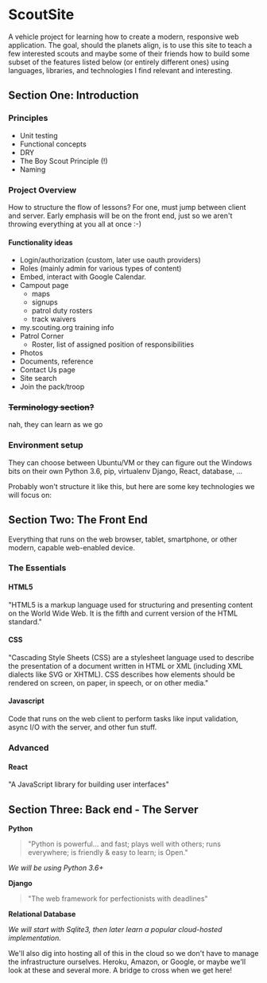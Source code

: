 # ScoutSite
A vehicle project for learning how to create a modern, responsive web application.  The goal, should the planets align, is to use this site to teach a few interested scouts and maybe some of their friends how to build some subset of the features listed below (or entirely different ones) using languages, libraries, and technologies I find relevant and interesting.

## Section One: Introduction
### Principles
+ Unit testing
+ Functional concepts
+ DRY
+ The Boy Scout Principle (!)
+ Naming

### Project Overview
How to structure the flow of lessons?  For one, must jump between client and server.
Early emphasis will be on the front end, just so we aren't throwing everything at you all at once :-)

#### Functionality ideas
+ Login/authorization (custom, later use oauth providers)
+ Roles (mainly admin for various types of content)
+ Embed, interact with Google Calendar.
+ Campout page
  - maps
  - signups
  - patrol duty rosters
  - track waivers
+ my.scouting.org training info
+ Patrol Corner
  - Roster, list of assigned position of responsibilities
+ Photos
+ Documents, reference
+ Contact Us page
+ Site search
+ Join the pack/troop


### ~~Terminology section?~~
nah, they can learn as we go

### Environment setup
They can choose between Ubuntu/VM or they can figure out the Windows bits on their own
Python 3.6, pip, virtualenv
Django, React, database, ...


Probably won't structure it like this, but here are some key technologies we will focus on:
## Section Two: The Front End
Everything that runs on the web browser, tablet, smartphone, or other modern, capable web-enabled device.

### The Essentials
#### **HTML5** 
"HTML5 is a markup language used for structuring and presenting content on the World Wide Web. It is the fifth and current version of the HTML standard."

#### **CSS**
"Cascading Style Sheets (CSS) are a stylesheet language used to describe the presentation of a document written in HTML or XML (including XML dialects like SVG or XHTML). CSS describes how elements should be rendered on screen, on paper, in speech, or on other media."

#### **Javascript**
Code that runs on the web client to perform tasks like input validation, async I/O with the server, and other fun stuff.

### Advanced
#### **React**
"A JavaScript library for building user interfaces"


## Section Three: Back end - The Server
**Python**
> "Python is powerful... and fast; plays well with others; runs everywhere; is friendly & easy to learn; is Open."
  
  _We will be using Python 3.6+_
    
**Django**
> "The web framework for perfectionists with deadlines"

**Relational Database**

  _We will start with Sqlite3, then later learn a popular cloud-hosted implementation._
  
We'll also dig into hosting all of this in the cloud so we don't have to manage the infrastructure ourselves.  Heroku, Amazon, or Google, or maybe we'll look at these and several more.  A bridge to cross when we get here!

